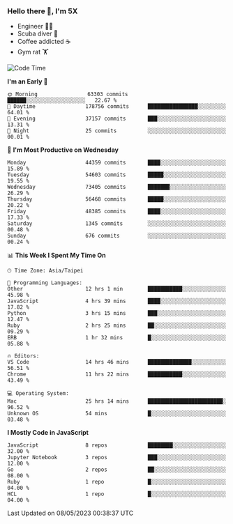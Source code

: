 ### Hello there 👋, I'm 5X

* Engineer 👨‍💻
* Scuba diver 🤿
* Coffee addicted ☕️
* Gym rat 🏋️

<!--START_SECTION:waka-->
![Code Time](http://img.shields.io/badge/Code%20Time-134%20hrs%2034%20mins-blue)

**I'm an Early 🐤** 

```text
🌞 Morning                63303 commits       ██████░░░░░░░░░░░░░░░░░░░   22.67 % 
🌆 Daytime                178756 commits      ████████████████░░░░░░░░░   64.01 % 
🌃 Evening                37157 commits       ███░░░░░░░░░░░░░░░░░░░░░░   13.31 % 
🌙 Night                  25 commits          ░░░░░░░░░░░░░░░░░░░░░░░░░   00.01 % 
```
📅 **I'm Most Productive on Wednesday** 

```text
Monday                   44359 commits       ████░░░░░░░░░░░░░░░░░░░░░   15.89 % 
Tuesday                  54603 commits       █████░░░░░░░░░░░░░░░░░░░░   19.55 % 
Wednesday                73405 commits       ███████░░░░░░░░░░░░░░░░░░   26.29 % 
Thursday                 56468 commits       █████░░░░░░░░░░░░░░░░░░░░   20.22 % 
Friday                   48385 commits       ████░░░░░░░░░░░░░░░░░░░░░   17.33 % 
Saturday                 1345 commits        ░░░░░░░░░░░░░░░░░░░░░░░░░   00.48 % 
Sunday                   676 commits         ░░░░░░░░░░░░░░░░░░░░░░░░░   00.24 % 
```


📊 **This Week I Spent My Time On** 

```text
🕑︎ Time Zone: Asia/Taipei

💬 Programming Languages: 
Other                    12 hrs 1 min        ███████████░░░░░░░░░░░░░░   45.98 % 
JavaScript               4 hrs 39 mins       ████░░░░░░░░░░░░░░░░░░░░░   17.82 % 
Python                   3 hrs 15 mins       ███░░░░░░░░░░░░░░░░░░░░░░   12.47 % 
Ruby                     2 hrs 25 mins       ██░░░░░░░░░░░░░░░░░░░░░░░   09.29 % 
ERB                      1 hr 32 mins        █░░░░░░░░░░░░░░░░░░░░░░░░   05.88 % 

🔥 Editors: 
VS Code                  14 hrs 46 mins      ██████████████░░░░░░░░░░░   56.51 % 
Chrome                   11 hrs 22 mins      ███████████░░░░░░░░░░░░░░   43.49 % 

💻 Operating System: 
Mac                      25 hrs 14 mins      ████████████████████████░   96.52 % 
Unknown OS               54 mins             █░░░░░░░░░░░░░░░░░░░░░░░░   03.48 % 
```

**I Mostly Code in JavaScript** 

```text
JavaScript               8 repos             ████████░░░░░░░░░░░░░░░░░   32.00 % 
Jupyter Notebook         3 repos             ███░░░░░░░░░░░░░░░░░░░░░░   12.00 % 
Go                       2 repos             ██░░░░░░░░░░░░░░░░░░░░░░░   08.00 % 
Ruby                     1 repo              █░░░░░░░░░░░░░░░░░░░░░░░░   04.00 % 
HCL                      1 repo              █░░░░░░░░░░░░░░░░░░░░░░░░   04.00 % 
```




 Last Updated on 08/05/2023 00:38:37 UTC
<!--END_SECTION:waka-->
